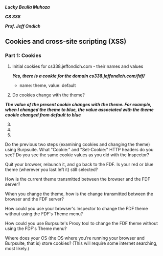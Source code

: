 ***Lucky Beulla Muhoza***

***CS 338***

***Prof. Jeff Ondich***

## Cookies and cross-site scripting (XSS) ##

### Part 1: Cookies ###

1. Initial cookies for cs338.jeffondich.com - their names and values

   ***Yes, there is a cookie for the domain cs338.jeffondich.com/fdf/***
   * name: theme, value: default

2. Do cookies change with the theme?

  ***The value of the present cookie changes with the theme. For example, when I changed the theme to blue, the value associated with the theme cookie changed from default to blue***

3. 

4. 
5. 



Do the previous two steps (examining cookies and changing the theme) using Burpsuite. What "Cookie:" and "Set-Cookie:" HTTP headers do you see? Do you see the same cookie values as you did with the Inspector?

Quit your browser, relaunch it, and go back to the FDF. Is your red or blue theme (wherever you last left it) still selected?

How is the current theme transmitted between the browser and the FDF server?

When you change the theme, how is the change transmitted between the browser and the FDF server?

How could you use your browser's Inspector to change the FDF theme without using the FDF's Theme menu?

How could you use Burpsuite's Proxy tool to change the FDF theme without using the FDF's Theme menu?

Where does your OS (the OS where you're running your browser and Burpsuite, that is) store cookies? (This will require some internet searching, most likely.)
